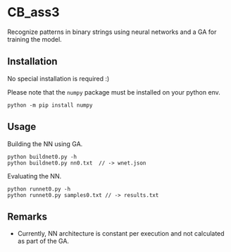 # CB_ass3 #
Recognize patterns in binary strings using neural networks and a GA for training the model.


## Installation ##
No special installation is required :)

Please note that the `numpy` package must be installed on your python env. 
```commandline
python -m pip install numpy
```

## Usage ##
Building the NN using GA.
```commandline
python buildnet0.py -h
python buildnet0.py nn0.txt  // -> wnet.json
```

Evaluating the NN.
```commandline
python runnet0.py -h
python runnet0.py samples0.txt // -> results.txt
```

## Remarks ##
* Currently, NN architecture is constant per execution and not calculated as part of the GA.